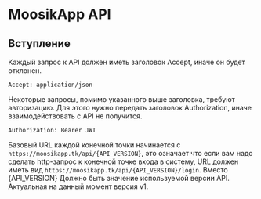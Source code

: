 # MoosikApp API
## Вступление
Каждый запрос к API должен иметь заголовок Accept, иначе он будет отклонен.
```
Accept: application/json
```
Некоторые запросы, помимо указанного выше заголовка, требуют авторизацию. Для этого нужно передать заголовок Authorization, иначе взаимодействовать с API не получится.
```
Authorization: Bearer JWT
```
Базовый URL каждой конечной точки начинается с `https://moosikapp.tk/api/{API_VERSION}`, это означает что если вам надо сделать http-запрос к конечной точке входа в систему, URL должен иметь вид `https://moosikapp.tk/api/{API_VERSION}/login`.
Вместо {API_VERSION} Должно быть значение используемой версии API. Актуальная на данный момент версия v1.